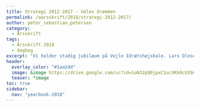```yaml
---
title: Strategi 2012-2017 - Udlev Drømmen
permalink: /aarsskrift/2018/strategi-2012-2017/
author: peter_sebastian_petersen
category:
  - Årsskrift
tags:
  - Årsskrift 2018
  - dagbog
excerpt: "Vi holder stadig jubilæum på Vejle Idrætshøjskole. Lars Olesen, viceforstander, fortæller lidt om indholdet i årsskriftet."
header:
  overlay_color: "#1aa2dd"
  image: &image https://drive.google.com/uc?id=1oN32pQ0jpxC1ucVKk0cU39AskhPxwRzH
  teaser: *image
toc: true
sidebar:
  nav: "yearbook-2018"
---
```

